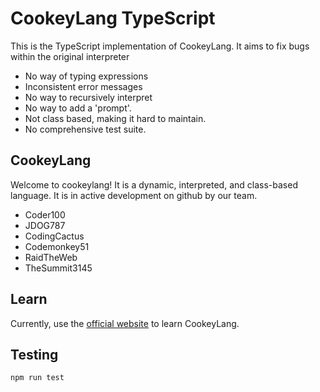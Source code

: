 # CookeyLang TypeScript
This is the TypeScript implementation of CookeyLang. It aims to fix bugs within the original interpreter
- No way of typing expressions
- Inconsistent error messages
- No way to recursively interpret
- No way to add a 'prompt'.
- Not class based, making it hard to maintain.
- No comprehensive test suite.

## CookeyLang
Welcome to cookeylang! It is a dynamic, interpreted, and class-based language. It is in active development on github by our team.
- Coder100
- JDOG787
- CodingCactus
- Codemonkey51
- RaidTheWeb
- TheSummit3145

## Learn
Currently, use the [official website](https://cookeylangteam.repl.co) to learn CookeyLang.

## Testing
```sh
npm run test
```